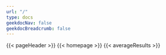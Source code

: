 ```yaml
---
url: "/"
type: docs
geekdocNav: false
geekdocBreadcrumb: false
---
```


{{< pageHeader >}}
{{< homepage >}}
{{< averageResults >}}
